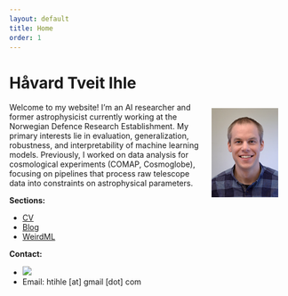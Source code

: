 ```yaml
---
layout: default
title: Home
order: 1
---
```



# Håvard Tveit Ihle 
<img src="images/havardihle_lr.jpg" alt="Håvard Tveit Ihle" style="float: right; width: 120px; margin: 10px 20px 150px 15px;">


Welcome to my website! I’m an AI researcher and former astrophysicist currently working at the Norwegian Defence Research Establishment. My primary interests lie in evaluation, generalization, robustness, and interpretability of machine learning models. Previously, I worked on data analysis for cosmological experiments (COMAP, Cosmoglobe), focusing on pipelines that process raw telescope data into constraints on astrophysical parameters.




**Sections:**
- [CV](cv.html)
- [Blog](blog.html)
- [WeirdML](weirdml.html)

**Contact:**
- [<img src="https://cdn.jsdelivr.net/npm/simple-icons@v9/icons/x.svg" width="11px" />](https://x.com/htihle) 
- Email: htihle [at] gmail [dot] com